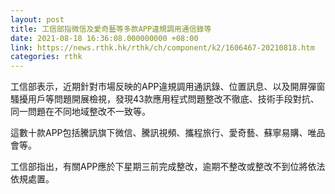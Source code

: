 ```yaml
---
layout: post
title: 工信部指微信及愛奇藝等多款APP違規調用通信錄等
date: 2021-08-18 16:36:08.000000000 +08:00
link: https://news.rthk.hk/rthk/ch/component/k2/1606467-20210818.htm
categories: rthk
---
```


工信部表示，近期針對市場反映的APP違規調用通訊錄、位置訊息、以及開屏彈窗騷擾用戶等問題開展檢視，發現43款應用程式問題整改不徹底、技術手段對抗、同一問題在不同地域整改不一致等。

這數十款APP包括騰訊旗下微信、騰訊視頻、攜程旅行、愛奇藝、蘇寧易購、唯品會等。

工信部指出，有關APP應於下星期三前完成整改，逾期不整改或整改不到位將依法依規處置。
